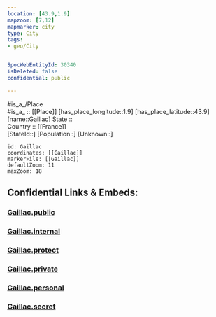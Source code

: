 ```yaml
---
location: [43.9,1.9] 
mapzoom: [7,12] 
mapmarker: city 
type: City
tags:
- geo/City


SpocWebEntityId: 30340
isDeleted: false
confidential: public

---
```

#is_a_/Place  
#is_a_ :: [[Place]] 
[has_place_longitude::1.9] 
[has_place_latitude::43.9] 
[name::Gaillac] 
State ::  
Country :: [[France]]  
[StateId::] 
[Population::] 
[Unknown::] 


```leaflet
id: Gaillac
coordinates: [[Gaillac]] 
markerFile: [[Gaillac]] 
defaultZoom: 11 
maxZoom: 18
```


## Confidential Links & Embeds: 

### [Gaillac.public](/_public/\Earth\Continent\Europe\Europe~West\France\regions~France\Occitanie\departments~Occitanie\Tarn\communes~Tarn\Albi\cities~AlbiGaillac.public.md) 

### [Gaillac.internal](/_internal/\Earth\Continent\Europe\Europe~West\France\regions~France\Occitanie\departments~Occitanie\Tarn\communes~Tarn\Albi\cities~AlbiGaillac.internal.md) 

### [Gaillac.protect](/_protect/\Earth\Continent\Europe\Europe~West\France\regions~France\Occitanie\departments~Occitanie\Tarn\communes~Tarn\Albi\cities~AlbiGaillac.protect.md) 

### [Gaillac.private](/_private/\Earth\Continent\Europe\Europe~West\France\regions~France\Occitanie\departments~Occitanie\Tarn\communes~Tarn\Albi\cities~AlbiGaillac.private.md) 

### [Gaillac.personal](/_personal/\Earth\Continent\Europe\Europe~West\France\regions~France\Occitanie\departments~Occitanie\Tarn\communes~Tarn\Albi\cities~AlbiGaillac.personal.md) 

### [Gaillac.secret](/_secret/\Earth\Continent\Europe\Europe~West\France\regions~France\Occitanie\departments~Occitanie\Tarn\communes~Tarn\Albi\cities~AlbiGaillac.secret.md)

